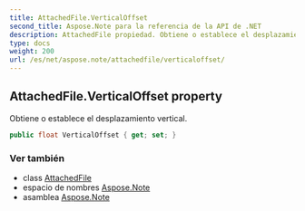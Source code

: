```yaml
---
title: AttachedFile.VerticalOffset
second_title: Aspose.Note para la referencia de la API de .NET
description: AttachedFile propiedad. Obtiene o establece el desplazamiento vertical.
type: docs
weight: 200
url: /es/net/aspose.note/attachedfile/verticaloffset/
---
```

## AttachedFile.VerticalOffset property

Obtiene o establece el desplazamiento vertical.

```csharp
public float VerticalOffset { get; set; }
```

### Ver también

* class [AttachedFile](../)
* espacio de nombres [Aspose.Note](../../attachedfile/)
* asamblea [Aspose.Note](../../../)


